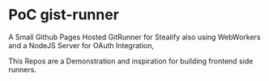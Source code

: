 # PoC gist-runner
A Small Github Pages Hosted GitRunner for Stealify also using WebWorkers and a NodeJS Server for OAuth Integration, 

This Repos are a Demonstration and inspiration for building frontend side runners.
